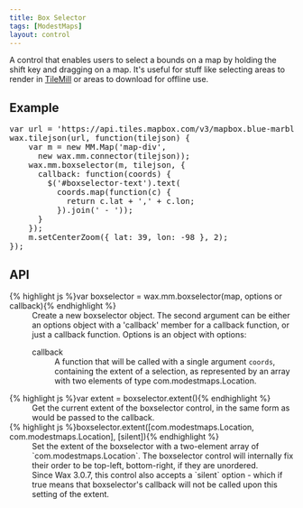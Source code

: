 ```yaml
---
title: Box Selector
tags: [ModestMaps]
layout: control
---
```


A control that enables users to select a bounds on a map by holding the shift
key and dragging on a map. It's useful for stuff like selecting areas to
render in [TileMill](https://mapbox.com/tilemill) or areas to download for
offline use.

## Example

<div id='map-div'></div>

<pre class='prettyprint live'>
var url = 'https://api.tiles.mapbox.com/v3/mapbox.blue-marble-topo-bathy-jul.jsonp';
wax.tilejson(url, function(tilejson) {
    var m = new MM.Map('map-div',
      new wax.mm.connector(tilejson));
    wax.mm.boxselector(m, tilejson, {
      callback: function(coords) {
        $('#boxselector-text').text(
          coords.map(function(c) {
            return c.lat + ',' + c.lon;
          }).join(' - '));
      }
    });
    m.setCenterZoom({ lat: 39, lon: -98 }, 2);
});
</pre>

## API

<dl>
  <dt>{% highlight js %}var boxselector = wax.mm.boxselector(map, options or callback){% endhighlight %}</dt>
  <dd>Create a new boxselector object. The second argument can be either an
  options object with a 'callback' member for a callback function, or just
  a callback function. Options is an object with options:
  <dl>
    <dt>callback</dt>
    <dd>A function that will be called with a single argument
    <code>coords</code>, containing the extent of a selection, as represented
    by an array with two elements of type com.modestmaps.Location.
    </dd>
  </dl>
  <dt>{% highlight js %}var extent = boxselector.extent(){% endhighlight %}</dt>
  <dd>Get the current extent of the boxselector control, in the same form
  as would be passed to the callback.</dd>
  <dt>{% highlight js %}boxselector.extent([com.modestmaps.Location, com.modestmaps.Location], [silent]){% endhighlight %}</dt>
  <dd>Set the extent of the boxselector with a two-element array of
  `com.modestmaps.Location`. The boxselector control will internally fix
  their order to be top-left, bottom-right, if they are unordered.<br />
  Since Wax 3.0.7, this control also accepts a `silent` option - which if
  true means that boxselector's callback will not be called upon this
  setting of the extent.
  </dd>
</dl>

